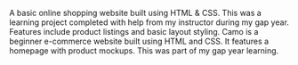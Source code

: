 A basic online shopping website built using HTML & CSS. This was a learning project completed with help from my instructor during my gap year. Features include product listings and basic layout styling.
Camo is a beginner e-commerce website built using HTML and CSS. It features a homepage with product mockups. This was part of my gap year learning.
